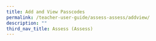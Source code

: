 ```yaml
---
title: Add and View Passcodes
permalink: /teacher-user-guide/assess-assess/addview/
description: ""
third_nav_title: Assess (Assess)
---
```

